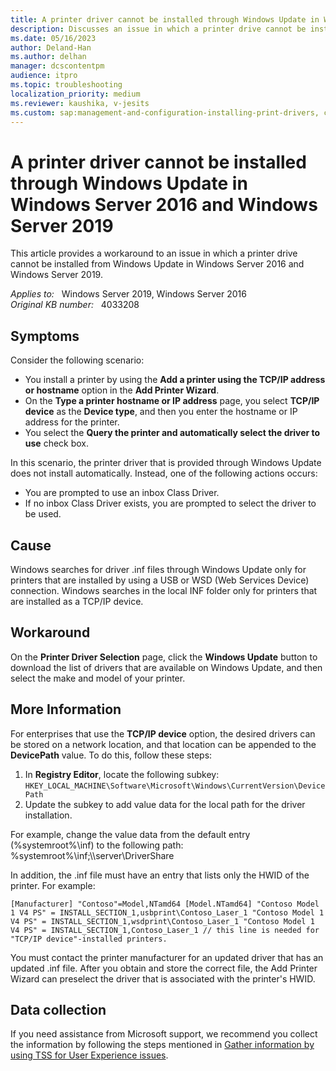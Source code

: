 ```yaml
---
title: A printer driver cannot be installed through Windows Update in Windows Server
description: Discusses an issue in which a printer drive cannot be installed from Windows Update in Windows Server 2016 and Windows Server 2019. Provides a workaround.
ms.date: 05/16/2023
author: Deland-Han
ms.author: delhan
manager: dcscontentpm
audience: itpro
ms.topic: troubleshooting
localization_priority: medium
ms.reviewer: kaushika, v-jesits
ms.custom: sap:management-and-configuration-installing-print-drivers, csstroubleshoot
---
```

# A printer driver cannot be installed through Windows Update in Windows Server 2016 and Windows Server 2019

This article provides a workaround to an issue in which a printer drive cannot be installed from Windows Update in Windows Server 2016 and Windows Server 2019.

_Applies to:_ &nbsp; Windows Server 2019, Windows Server 2016  
_Original KB number:_ &nbsp; 4033208

## Symptoms

Consider the following scenario:

- You install a printer by using the **Add a printer using the TCP/IP address or hostname**  option in the **Add Printer Wizard**.
- On the **Type a printer hostname or IP address**  page, you select **TCP/IP device**  as the **Device type**, and then you enter the hostname or IP address for the printer.
- You select the **Query the printer and automatically select the driver to use** check box.

In this scenario, the printer driver that is provided through Windows Update does not install automatically. Instead, one of the following actions occurs:

- You are prompted to use an inbox Class Driver.
- If no inbox Class Driver exists, you are prompted to select the driver to be used.

## Cause

Windows searches for driver .inf files through Windows Update only for printers that are installed by using a USB or WSD (Web Services Device) connection. Windows searches in the local INF folder only for printers that are installed as a TCP/IP device.

## Workaround

On the **Printer Driver Selection**  page, click the **Windows Update** button to download the list of drivers that are available on Windows Update, and then select the make and model of your printer.

## More Information

For enterprises that use the **TCP/IP device** option, the desired drivers can be stored on a network location, and that location can be appended to the **DevicePath** value. To do this, follow these steps:

1. In **Registry Editor**, locate the following subkey:  
`HKEY_LOCAL_MACHINE\Software\Microsoft\Windows\CurrentVersion\DevicePath`
2. Update the subkey to add value data for the local path for the driver installation.

For example, change the value data from the default entry (%systemroot%\\inf) to the following path:  
%systemroot%\\inf;\\\\server\\DriverShare

In addition, the .inf file must have an entry that lists only the HWID of the printer. For example:

```inf
[Manufacturer] "Contoso"=Model,NTamd64 [Model.NTamd64] "Contoso Model 1 V4 PS" = INSTALL_SECTION_1,usbprint\Contoso_Laser_1 "Contoso Model 1 V4 PS" = INSTALL_SECTION_1,wsdprint\Contoso_Laser_1 "Contoso Model 1 V4 PS" = INSTALL_SECTION_1,Contoso_Laser_1 // this line is needed for "TCP/IP device"-installed printers.
```

You must contact the printer manufacturer for an updated driver that has an updated .inf file. After you obtain and store the correct file, the Add Printer Wizard can preselect the driver that is associated with the printer's HWID.

## Data collection

If you need assistance from Microsoft support, we recommend you collect the information by following the steps mentioned in [Gather information by using TSS for User Experience issues](../../windows-client/windows-troubleshooters/gather-information-using-tss-user-experience.md#printing).
